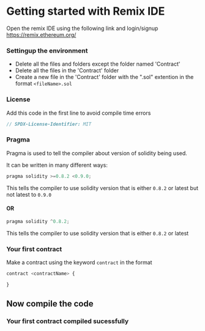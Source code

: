 # Getting started with Remix IDE

Open the remix IDE using the following link and login/signup
https://remix.ethereum.org/

### Settingup the environment

* Delete all the files and folders except the folder named 'Contract'
* Delete all the files in the 'Contract' folder
* Create a new file in the 'Contract' folder with the ".sol" extention in the format `<fileName>.sol`

### License

Add this code in the first line to avoid compile time errors

```javascript
// SPDX-License-Identifier: MIT
```

### Pragma

Pragma is used to tell the compiler about version of solidity being used.

It can be written in many different ways:

```javascript
pragma solidity >=0.8.2 <0.9.0;
```

This tells the compiler to use solidity version that is either `0.8.2` or latest but not latest to `0.9.0`

#### OR

```javascript
pragma solidity ^0.8.2;
```

This tells the compiler to use solidity version that is either `0.8.2` or latest

### Your first contract

Make a contract using the keyword `contract` in the format
```javascript
contract <contractName> {

}
```

## Now compile the code
### Your first contract compiled sucessfully